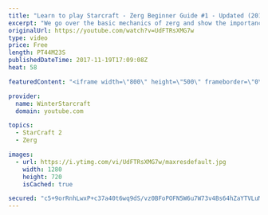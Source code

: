 ```yaml
---
title: "Learn to play Starcraft - Zerg Beginner Guide #1 - Updated (2017)"
excerpt: "We go over the basic mechanics of zerg and show the importance of understanding at least some of what your opponent is doing.  This guide is meant for players with an understanding of the objectives of starcraft but without any strong direction or gameplan, especially for each specific race! -- Watch"
originalUrl: https://youtube.com/watch?v=UdFTRsXMG7w
type: video
price: Free
length: PT44M23S
publishedDateTime: 2017-11-19T17:09:08Z
heat: 58

featuredContent: "<iframe width=\"800\" height=\"500\" frameborder=\"0\" src=\"https://www.youtube.com/embed/UdFTRsXMG7w\" allow=\"accelerometer; autoplay; encrypted-media; gyroscope; picture-in-picture\" allowfullscreen></iframe>"

provider:
  name: WinterStarcraft
  domain: youtube.com

topics:
  - StarCraft 2
  - Zerg

images:
  - url: https://i.ytimg.com/vi/UdFTRsXMG7w/maxresdefault.jpg
    width: 1280
    height: 720
    isCached: true

secured: "c5+9orRnhLwxP+c37a40t6wq9dS/vz0BFoPOFN5W6u7W73v4Bs64hZaYTVLuM3X0iLQ/Ra/h1JhIWuymVine+pCAKCdm8RQpt2JjjWJ4qRXG6VYZ/bGUbFnDCJr5EbZHuy8KpJfad91FO3EESuQF3xtyN3RZw+WFCTESpvp40Okf3yUmB4q1C9NoV+haXjMqdC/5H7VCeFDvMzaryvAG0oj5HDfgDO+DNUwop1nPH7c70yjQSAD4GIM18R7+6W0hm/uSY0XJkVifTtk4bP0011nJXbpDQ9Im+e/OdEvuJknpS+jdw2LM/Wv6jxaGixyZgtOHapCbCYninicQql9Bkc4C09KpJWgbE39tfsal8wUgf9WstAV5XwAjSqYeWF9XZcaEmgtKTJzFxnDxr2zldnUQ7xMaq4hPD3uT9iR3LvP/YA82Vm4RRI+7/8XkCnRS;Nsgpw0/H/uqyE64Yhz8QdQ=="
---
```


